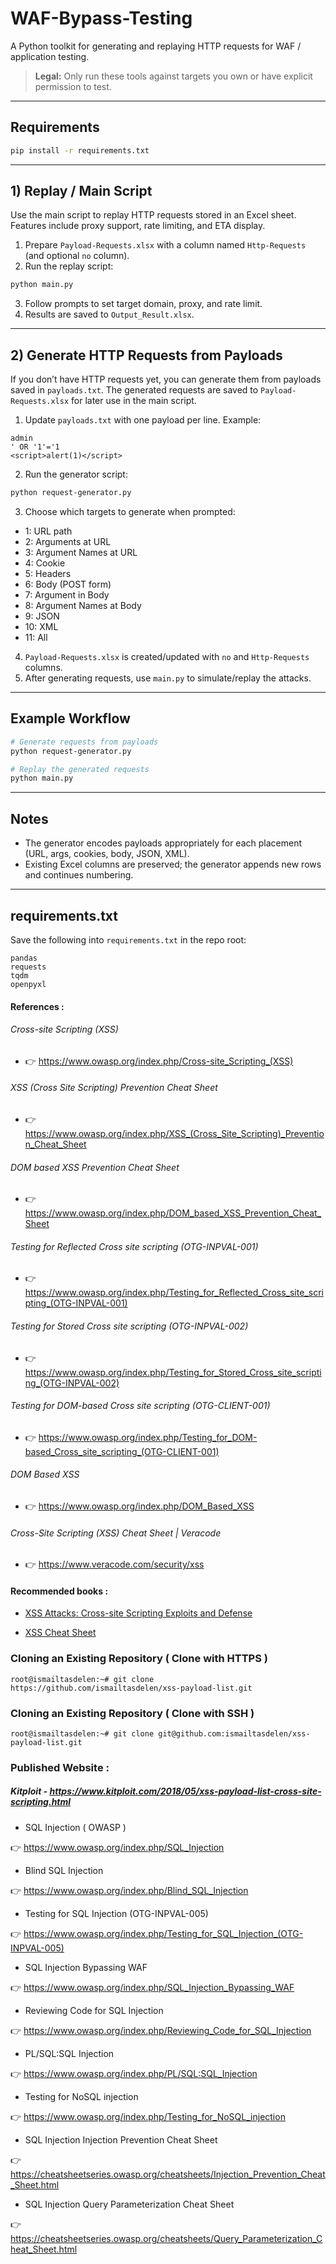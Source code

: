 # WAF-Bypass-Testing

A Python toolkit for generating and replaying HTTP requests for WAF / application testing.

> **Legal:** Only run these tools against targets you own or have explicit permission to test.

---

## Requirements

```bash
pip install -r requirements.txt
```

---

## 1) Replay / Main Script

Use the main script to replay HTTP requests stored in an Excel sheet. Features include proxy support, rate limiting, and ETA display.

1. Prepare `Payload-Requests.xlsx` with a column named `Http-Requests` (and optional `no` column).
2. Run the replay script:

```bash
python main.py
```

3. Follow prompts to set target domain, proxy, and rate limit.
4. Results are saved to `Output_Result.xlsx`.

---

## 2) Generate HTTP Requests from Payloads

If you don’t have HTTP requests yet, you can generate them from payloads saved in `payloads.txt`. The generated requests are saved to `Payload-Requests.xlsx` for later use in the main script.

1. Update `payloads.txt` with one payload per line. Example:

```
admin
' OR '1'='1
<script>alert(1)</script>
```

2. Run the generator script:

```bash
python request-generator.py
```

3. Choose which targets to generate when prompted:

* 1: URL path
* 2: Arguments at URL
* 3: Argument Names at URL
* 4: Cookie
* 5: Headers
* 6: Body (POST form)
* 7: Argument in Body
* 8: Argument Names at Body
* 9: JSON
* 10: XML
* 11: All

4. `Payload-Requests.xlsx` is created/updated with `no` and `Http-Requests` columns.
5. After generating requests, use `main.py` to simulate/replay the attacks.

---

## Example Workflow

```bash
# Generate requests from payloads
python request-generator.py

# Replay the generated requests
python main.py
```

---

## Notes

* The generator encodes payloads appropriately for each placement (URL, args, cookies, body, JSON, XML).
* Existing Excel columns are preserved; the generator appends new rows and continues numbering.

---

## requirements.txt

Save the following into `requirements.txt` in the repo root:

```
pandas
requests
tqdm
openpyxl
```
#### References :

###### Cross-site Scripting (XSS)

* 👉 https://www.owasp.org/index.php/Cross-site_Scripting_(XSS)

###### XSS (Cross Site Scripting) Prevention Cheat Sheet

* 👉 https://www.owasp.org/index.php/XSS_(Cross_Site_Scripting)_Prevention_Cheat_Sheet

###### DOM based XSS Prevention Cheat Sheet

* 👉 https://www.owasp.org/index.php/DOM_based_XSS_Prevention_Cheat_Sheet

###### Testing for Reflected Cross site scripting (OTG-INPVAL-001)

* 👉 https://www.owasp.org/index.php/Testing_for_Reflected_Cross_site_scripting_(OTG-INPVAL-001)

###### Testing for Stored Cross site scripting (OTG-INPVAL-002)

* 👉 https://www.owasp.org/index.php/Testing_for_Stored_Cross_site_scripting_(OTG-INPVAL-002)

###### Testing for DOM-based Cross site scripting (OTG-CLIENT-001)

* 👉 https://www.owasp.org/index.php/Testing_for_DOM-based_Cross_site_scripting_(OTG-CLIENT-001)

###### DOM Based XSS

* 👉 https://www.owasp.org/index.php/DOM_Based_XSS

###### Cross-Site Scripting (XSS) Cheat Sheet | Veracode

* 👉 https://www.veracode.com/security/xss

#### Recommended books :

* [XSS Attacks: Cross-site Scripting Exploits and Defense](https://books.google.com.tr/books/about/XSS_Attacks.html?id=dPhqDe0WHZ8C)

* [XSS Cheat Sheet](https://leanpub.com/xss)


### Cloning an Existing Repository ( Clone with HTTPS )
```
root@ismailtasdelen:~# git clone https://github.com/ismailtasdelen/xss-payload-list.git
```

### Cloning an Existing Repository ( Clone with SSH )
```
root@ismailtasdelen:~# git clone git@github.com:ismailtasdelen/xss-payload-list.git
```

### Published Website :

##### Kitploit - https://www.kitploit.com/2018/05/xss-payload-list-cross-site-scripting.html

* SQL Injection ( OWASP )

👉 https://www.owasp.org/index.php/SQL_Injection

* Blind SQL Injection

👉 https://www.owasp.org/index.php/Blind_SQL_Injection

* Testing for SQL Injection (OTG-INPVAL-005)

👉 https://www.owasp.org/index.php/Testing_for_SQL_Injection_(OTG-INPVAL-005)

* SQL Injection Bypassing WAF

👉 https://www.owasp.org/index.php/SQL_Injection_Bypassing_WAF

* Reviewing Code for SQL Injection

👉 https://www.owasp.org/index.php/Reviewing_Code_for_SQL_Injection

* PL/SQL:SQL Injection

👉 https://www.owasp.org/index.php/PL/SQL:SQL_Injection

* Testing for NoSQL injection

👉 https://www.owasp.org/index.php/Testing_for_NoSQL_injection

* SQL Injection Injection Prevention Cheat Sheet 

👉 https://cheatsheetseries.owasp.org/cheatsheets/Injection_Prevention_Cheat_Sheet.html

* SQL Injection Query Parameterization Cheat Sheet 

👉 https://cheatsheetseries.owasp.org/cheatsheets/Query_Parameterization_Cheat_Sheet.html
